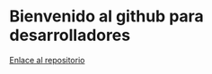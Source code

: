 # Bienvenido al github para desarrolladores
[Enlace al repositorio](https://github.com/andres-bravo/github-para-desarrolladores)
